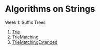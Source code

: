 # Algorithms on Strings

Week 1: Suffix Trees
1. [Trie](https://github.com/biz-whitney/Coursera-Data-Structures-and-Algorithms-Specialization-/blob/master/Algorithms%20on%20Strings/Week1_suffix_tree/Trie.java) <br />
2. [TrieMatching](https://github.com/biz-whitney/Coursera-Data-Structures-and-Algorithms-Specialization-/blob/master/Algorithms%20on%20Strings/Week1_suffix_tree/TrieMatching.java) <br />
3. [TrieMatchingExtended](https://github.com/biz-whitney/Coursera-Data-Structures-and-Algorithms-Specialization-/blob/master/Algorithms%20on%20Strings/Week1_suffix_tree/TrieMatchingExtended.java) <br />
